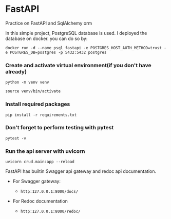 # FastAPI
Practice on FastAPI and SqlAlchemy orm

In this simple project, PostgreSQL database is used.
I deployed the database on docker.
you can do so by:

`docker run -d --name psql_fastapi -e POSTGRES_HOST_AUTH_METHOD=trust -e POSTGRES_DB=postgres -p 5432:5432 postgres`

### Create and activate virtual environment(if you don't have already)
`python -m venv venv`

`source venv/bin/activate`

### Install required packages
`pip install -r requirements.txt`

### Don't forget to perform testing with pytest

`pytest -v`

### Run the api server with uvicorn
`uvicorn crud.main:app --reload`

FastAPI has builtin Swagger api gateway and redoc api documentation.
- For Swagger gateway:
  - `http:127.0.0.1:8000/docs/`

- For Redoc documentation
  - `http:127.0.0.1:8000/redoc/`



